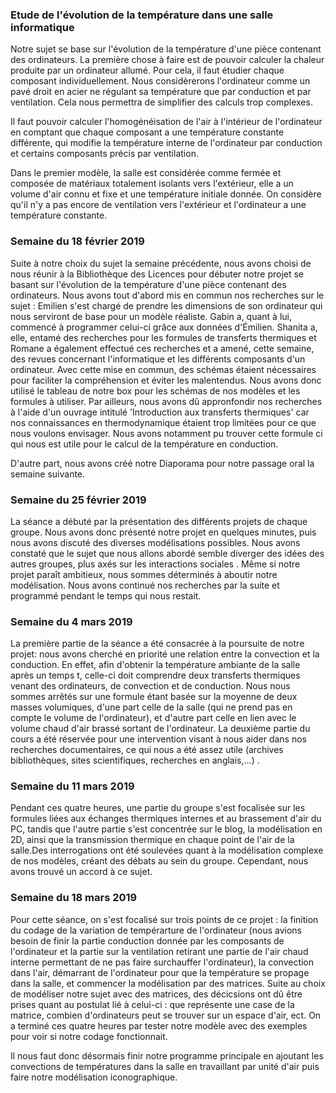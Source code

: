 ### Etude de l'évolution de la température dans une salle informatique

Notre sujet se base sur l'évolution de la température d'une pièce contenant des ordinateurs.
La première chose à faire est de pouvoir calculer la chaleur produite par un ordinateur allumé. Pour cela, il faut étudier chaque
composant individuellement. Nous considèrerons l'ordinateur comme un pavé droit en acier ne régulant sa température que par 
conduction et par ventilation. Cela nous permettra de simplifier des calculs trop complexes.

Il faut pouvoir calculer l'homogénéisation de l'air à l'intérieur de l'ordinateur en comptant que chaque composant a une 
température constante différente, qui modifie la température interne de l'ordinateur par conduction et certains composants précis
par ventilation.

Dans le premier modèle, la salle est considérée comme fermée et composée de matériaux totalement isolants vers l'extérieur,
elle a un volume d'air connu et fixe et une température initiale donnée.
On considère qu'il n'y a pas encore de ventilation vers l'extérieur et l'ordinateur a une température constante.

### Semaine du 18 février 2019

Suite à notre choix du sujet la semaine précédente, nous avons choisi de nous réunir à la Bibliothèque des Licences pour débuter notre projet se basant sur l'évolution de la température d'une pièce contenant des ordinateurs. Nous avons tout d'abord mis en commun nos recherches sur le sujet : Emilien s'est chargé de prendre les dimensions de son ordinateur qui nous serviront de base pour un modèle réaliste. Gabin a, quant à lui, commencé à programmer celui-ci grâce aux données d'Émilien. Shanita a, elle, entamé des recherches pour les formules de transferts thermiques et Romane a également effectué ces recherches et a amené, cette semaine, des revues concernant l'informatique et les différents composants d'un ordinateur. Avec cette mise en commun, des schémas étaient nécessaires pour faciliter la compréhension et éviter les malentendus. Nous avons donc utilisé le tableau de notre box pour les schémas de nos modèles et les formules à utiliser. Par ailleurs, nous avons dû appronfondir nos recherches à l'aide d'un ouvrage intitulé 'Introduction aux transferts thermiques' car nos connaissances en thermodynamique étaient trop limitées pour ce que nous voulons envisager. Nous avons notamment pu trouver cette formule ci qui nous est utile pour le calcul de la température en conduction.

D'autre part, nous avons créé notre Diaporama pour notre passage oral la semaine suivante.

### Semaine du 25 février 2019

La séance a débuté par la présentation des différents projets de chaque groupe. Nous avons donc présenté notre projet en quelques minutes, puis nous avons discuté des diverses modélisations possibles. Nous avons constaté que le sujet que nous allons abordé semble diverger des idées des autres groupes, plus axés sur les interactions sociales . Même si notre projet paraît ambitieux, nous sommes déterminés à aboutir notre modélisation. Nous avons continué nos recherches par la suite et programmé pendant le temps qui nous restait.

### Semaine du 4 mars 2019

La première partie de la séance a été consacrée à la poursuite de notre projet: nous avons cherché en priorité une relation entre la convection et la conduction. En effet, afin d'obtenir la température ambiante de la salle après un temps t, celle-ci doit comprendre deux transferts thermiques venant des ordinateurs, de convection et de conduction. Nous nous sommes arrêtés sur une formule étant basée sur la moyenne de deux masses volumiques, d'une part celle de la salle (qui ne prend pas en compte le volume de l'ordinateur), et d'autre part celle en lien avec le volume chaud d'air brassé sortant de l'ordinateur. La deuxième partie du cours a été réservée pour une intervention visant à nous aider dans nos recherches documentaires, ce qui nous a été assez utile (archives bibliothèques, sites scientifiques, recherches en anglais,...) .

### Semaine du 11 mars 2019

Pendant ces quatre heures, une partie du groupe s'est focalisée sur les formules liées aux échanges thermiques internes et au brassement d'air du PC, tandis que l'autre partie s'est concentrée sur le blog, la modélisation en 2D, ainsi que la transmission thermique en chaque point de l'air de la salle.Des interrogations ont été soulevées quant à la modélisation complexe de nos modèles, créant des débats au sein du groupe. Cependant, nous avons trouvé un accord à ce sujet.

### Semaine du 18 mars 2019

Pour cette séance, on s'est focalisé sur trois points de ce projet : la finition du codage de la variation de tempérarture de l'ordinateur (nous avions besoin de finir la partie conduction donnée par les composants de l'ordinateur et la partie sur la ventilation retirant une partie de l'air chaud interne permettant de ne pas faire surchauffer l'ordinateur), la convection dans l'air, démarrant de l'ordinateur pour que la température se propage dans la salle, et commencer la modélisation par des matrices. 
Suite au choix de modéliser notre sujet avec des matrices, des décicsions ont dû être prises quant au postulat lié à celui-ci : que représente une case de la matrice, combien d'ordinateurs peut se trouver sur un espace d'air, ect. 
On a terminé ces quatre heures par tester notre modèle avec des exemples pour voir si notre codage fonctionnait.

Il nous faut donc désormais finir notre programme principale en ajoutant les convections de températures dans la salle en travaillant par unité d'air puis faire notre modélisation iconographique.
